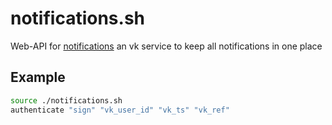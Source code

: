 # notifications.sh
Web-API for [notifications](https://vk.com/notifications_app) an vk service to keep all notifications in one place

## Example
```bash
source ./notifications.sh
authenticate "sign" "vk_user_id" "vk_ts" "vk_ref"
```
